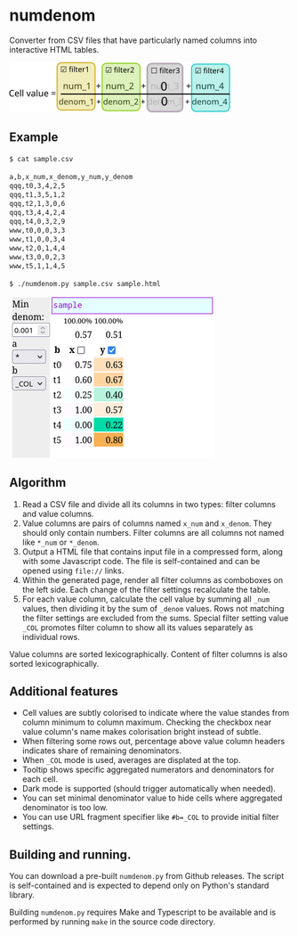 # numdenom

Converter from CSV files that have particularly named columns into interactive HTML tables.

![formula](formula.png)

## Example

```
$ cat sample.csv

a,b,x_num,x_denom,y_num,y_denom
qqq,t0,3,4,2,5
qqq,t1,3,5,1,2
qqq,t2,1,3,0,6
qqq,t3,4,4,2,4
qqq,t4,0,3,2,9
www,t0,0,0,3,3
www,t1,0,0,3,4
www,t2,0,1,4,4
www,t3,0,0,2,3
www,t5,1,1,4,5

$ ./numdenom.py sample.csv sample.html
```

![screenshot](sample.png)

## Algorithm

1. Read a CSV file and divide all its columns in two types: filter columns and value columns.
2. Value columns are pairs of columns named `x_num` and `x_denom`. They should only contain numbers. Filter columns are all columns not named like `*_num` or `*_denom`.
3. Output a HTML file that contains input file in a compressed form, along with some Javascript code. The file is self-contained and can be opened using `file://` links.
4. Within the generated page, render all filter columns as comboboxes on the left side. Each change of the filter settings recalculate the table.
5. For each value column, calculate the cell value by summing all `_num` values, then dividing it by the sum of `_denom` values. Rows not matching the filter settings are excluded from the sums. Special filter setting value `_COL` promotes filter column to show all its values separately as individual rows.

Value columns are sorted lexicographically. Content of filter columns is also sorted lexicographically.

## Additional features

* Cell values are subtly colorised to indicate where the value standes from column minimum to column maximum. Checking the checkbox near value column's name makes colorisation bright instead of subtle.
* When filtering some rows out, percentage above value column headers indicates share of remaining denominators.
* When `_COL` mode is used, averages are displated at the top.
* Tooltip shows specific aggregated numerators and denominators for each cell.
* Dark mode is supported (should trigger automatically when needed).
* You can set minimal denominator value to hide cells where aggregated denominator is too low.
* You can use URL fragment specifier like `#b=_COL` to provide initial filter settings.

## Building and running.

You can download a pre-built `numdenom.py` from Github releases. The script is self-contained and is expected to depend only on Python's standard library.

Building `numdenom.py` requires Make and Typescript to be available and is performed by running `make` in the source code directory.
